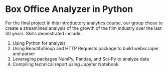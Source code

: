 # Box Office Analyzer in Python

For the final project in this introductory analytics course, our group chose to create a streamlined analysis of the growth of the film industry over the last 30 years. Skills deomstrated include:


1) Using Python for analysis
2) Using BeautifulSoup and HTTP Requests package to build webscraper and parser
3) Leveraging packages NumPy, Pandas, and Sci-Py to analyze data
4) Compiling technical report using Jupyter Notebook
